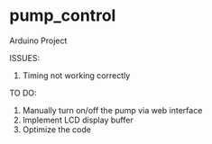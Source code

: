 # pump_control
Arduino Project



ISSUES:
1. Timing not working correctly

TO DO:
1. Manually turn on/off the pump via web interface
2. Implement LCD display buffer
3. Optimize the code
